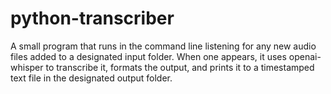 # python-transcriber

A small program that runs in the command line listening for any new audio files added to a designated input folder. When one appears, it uses openai-whisper to transcribe it, formats the output, and prints it to a timestamped text file in the designated output folder.
